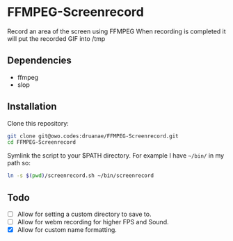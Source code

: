 # FFMPEG-Screenrecord
Record an area of the screen using FFMPEG
When recording is completed it will put the recorded GIF into /tmp

## Dependencies

* ffmpeg
* slop

## Installation
Clone this repository:
```bash
git clone git@owo.codes:druanae/FFMPEG-Screenrecord.git
cd FFMPEG-Screenrecord
```
Symlink the script to your $PATH directory.
For example I have `~/bin/` in my path so:
```bash
ln -s $(pwd)/screenrecord.sh ~/bin/screenrecord
```

## Todo
- [ ] Allow for setting a custom directory to save to.
- [ ] Allow for webm recording for higher FPS and Sound.
- [x] Allow for custom name formatting.
